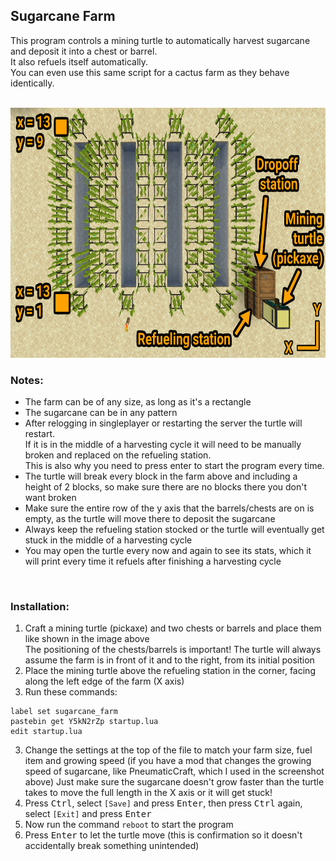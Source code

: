 ## Sugarcane Farm
This program controls a mining turtle to automatically harvest sugarcane and deposit it into a chest or barrel.  
It also refuels itself automatically.  
You can even use this same script for a cactus farm as they behave identically.  

<br>

<img alt="example setup" src="./example_setup.png" height="400" />

<br>

### Notes:

- The farm can be of any size, as long as it's a rectangle
- The sugarcane can be in any pattern
- After relogging in singleplayer or restarting the server the turtle will restart.  
  If it is in the middle of a harvesting cycle it will need to be manually broken and replaced on the refueling station.  
  This is also why you need to press enter to start the program every time.
- The turtle will break every block in the farm above and including a height of 2 blocks, so make sure there are no blocks there you don't want broken
- Make sure the entire row of the y axis that the barrels/chests are on is empty, as the turtle will move there to deposit the sugarcane
- Always keep the refueling station stocked or the turtle will eventually get stuck in the middle of a harvesting cycle
- You may open the turtle every now and again to see its stats, which it will print every time it refuels after finishing a harvesting cycle

<br>

### Installation:
1. Craft a mining turtle (pickaxe) and two chests or barrels and place them like shown in the image above  
  The positioning of the chests/barrels is important! The turtle will always assume the farm is in front of it and to the right, from its initial position
2. Place the mining turtle above the refueling station in the corner, facing along the left edge of the farm (X axis)
3. Run these commands:
```
label set sugarcane_farm
pastebin get Y5kN2rZp startup.lua
edit startup.lua
```
3. Change the settings at the top of the file to match your farm size, fuel item and growing speed (if you have a mod that changes the growing speed of sugarcane, like PneumaticCraft, which I used in the screenshot above)
  Just make sure the sugarcane doesn't grow faster than the turtle takes to move the full length in the X axis or it will get stuck!
4. Press <kbd>Ctrl</kbd>, select `[Save]` and press <kbd>Enter</kbd>, then press <kbd>Ctrl</kbd> again, select `[Exit]` and press <kbd>Enter</kbd>  
5. Now run the command `reboot` to start the program
6. Press <kbd>Enter</kbd> to let the turtle move (this is confirmation so it doesn't accidentally break something unintended)
